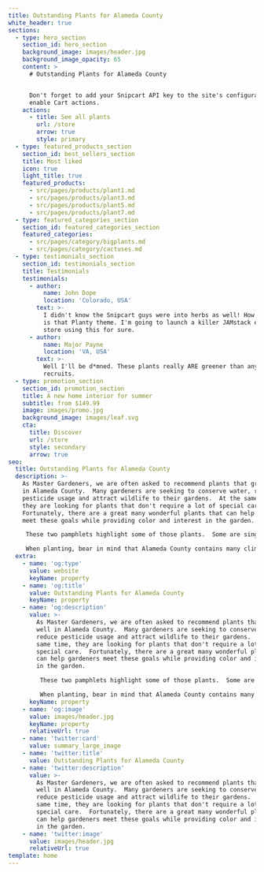 ```yaml
---
title: Outstanding Plants for Alameda County
white_header: true
sections:
  - type: hero_section
    section_id: hero_section
    background_image: images/header.jpg
    background_image_opacity: 65
    content: >
      # Outstanding Plants for Alameda County


      Don't forget to add your Snipcart API key to the site's configuration to
      enable Cart actions.
    actions:
      - title: See all plants
        url: /store
        arrow: true
        style: primary
  - type: featured_products_section
    section_id: best_sellers_section
    title: Most liked
    icon: true
    light_title: true
    featured_products:
      - src/pages/products/plant1.md
      - src/pages/products/plant3.md
      - src/pages/products/plant5.md
      - src/pages/products/plant7.md
  - type: featured_categories_section
    section_id: featured_categories_section
    featured_categories:
      - src/pages/category/bigplants.md
      - src/pages/category/cactuses.md
  - type: testimonials_section
    section_id: testimonials_section
    title: Testimonials
    testimonials:
      - author:
          name: John Dope
          location: 'Colorado, USA'
        text: >-
          I didn't know the Snipcart guys were into herbs as well! How beautiful
          is that Planty theme. I'm going to launch a killer JAMstack e-commerce
          store using this for sure.
      - author:
          name: Major Payne
          location: 'VA, USA'
        text: >-
          Well I'll be d*mned. These plants really ARE greener than any of my
          recruits.
  - type: promotion_section
    section_id: promotion_section
    title: A new home interior for summer
    subtitle: from $149.99
    image: images/promo.jpg
    background_image: images/leaf.svg
    cta:
      title: Discover
      url: /store
      style: secondary
      arrow: true
seo:
  title: Outstanding Plants for Alameda County
  description: >-
    As Master Gardeners, we are often asked to recommend plants that grow well
    in Alameda County.  Many gardeners are seeking to conserve water, reduce
    pesticide usage and attract wildlife to their gardens.  At the same time,
    they are looking for plants that don't require a lot of special care. 
    Fortunately, there are a great many wonderful plants that can help gardeners
    meet these goals while providing color and interest in the garden.

     These two pamphlets highlight some of those plants.  Some are single species, while others are genera of plants with species ranging from groundcovers to large shrubs.  We have recommended some species and varieties, however, there are many others that will perform well and look beautiful.  The plants listed are some specific choices with which Master Gardeners have had positive experiences. Always check the label of the plant you are buying for its final size as well as water, sun and care requirements.

     When planting, bear in mind that Alameda County contains many climactic zones or micro-climates, so a plant that tolerates full sun in coastal Berkeley may require afternoon shade in Livermore.  And plants that need no summer water in San Leandro, might benefit from an occasional deep soaking in Pleasanton.  We have noted this throughout the brochures, but you will achieve the best results if you learn about your own micro-climate and consult with your local nursery
  extra:
    - name: 'og:type'
      value: website
      keyName: property
    - name: 'og:title'
      value: Outstanding Plants for Alameda County
      keyName: property
    - name: 'og:description'
      value: >-
        As Master Gardeners, we are often asked to recommend plants that grow
        well in Alameda County.  Many gardeners are seeking to conserve water,
        reduce pesticide usage and attract wildlife to their gardens.  At the
        same time, they are looking for plants that don't require a lot of
        special care.  Fortunately, there are a great many wonderful plants that
        can help gardeners meet these goals while providing color and interest
        in the garden.

         These two pamphlets highlight some of those plants.  Some are single species, while others are genera of plants with species ranging from groundcovers to large shrubs.  We have recommended some species and varieties, however, there are many others that will perform well and look beautiful.  The plants listed are some specific choices with which Master Gardeners have had positive experiences. Always check the label of the plant you are buying for its final size as well as water, sun and care requirements.

         When planting, bear in mind that Alameda County contains many climactic zones or micro-climates, so a plant that tolerates full sun in coastal Berkeley may require afternoon shade in Livermore.  And plants that need no summer water in San Leandro, might benefit from an occasional deep soaking in Pleasanton.  We have noted this throughout the brochures, but you will achieve the best results if you learn about your own micro-climate and consult with your local nursery
      keyName: property
    - name: 'og:image'
      value: images/header.jpg
      keyName: property
      relativeUrl: true
    - name: 'twitter:card'
      value: summary_large_image
    - name: 'twitter:title'
      value: Outstanding Plants for Alameda County
    - name: 'twitter:description'
      value: >-
        As Master Gardeners, we are often asked to recommend plants that grow
        well in Alameda County.  Many gardeners are seeking to conserve water,
        reduce pesticide usage and attract wildlife to their gardens.  At the
        same time, they are looking for plants that don't require a lot of
        special care.  Fortunately, there are a great many wonderful plants that
        can help gardeners meet these goals while providing color and interest
        in the garden.
    - name: 'twitter:image'
      value: images/header.jpg
      relativeUrl: true
template: home
---
```

